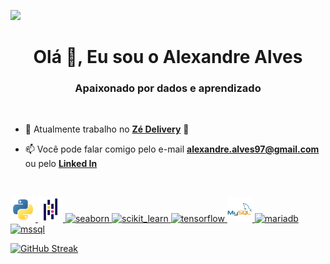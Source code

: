 
<!--- Profile views --->
![](https://komarev.com/ghpvc/?username=al-lla&color=lightgrey)

<!--- Introdução --->
<h1 align="center">Olá 👋, Eu sou o Alexandre Alves</h1>
<h3 align="center">Apaixonado por dados e aprendizado</h3>

<br>

- 🔭 Atualmente trabalho no [**Zé Delivery**](www.linkedin.com/company/zedelivery/) 🍺

- 📫 Você pode falar comigo pelo e-mail **alexandre.alves97@gmail.com** ou pelo [**Linked In**](https://www.linkedin.com/in/alexandre-ll-alves/)

<br>

<!--- Ícones --->
<a href="https://www.python.org" target="_blank" rel="noreferrer"> <img src="https://raw.githubusercontent.com/devicons/devicon/master/icons/python/python-original.svg" alt="python" width="40" height="40"/> </a> <a href="https://pandas.pydata.org/" target="_blank" rel="noreferrer"> <img src="https://raw.githubusercontent.com/devicons/devicon/2ae2a900d2f041da66e950e4d48052658d850630/icons/pandas/pandas-original.svg" alt="pandas" width="40" height="40"/> </a> <a href="https://seaborn.pydata.org/" target="_blank" rel="noreferrer"> <img src="https://seaborn.pydata.org/_images/logo-mark-lightbg.svg" alt="seaborn" width="40" height="40"/> </a> <a href="https://scikit-learn.org/" target="_blank" rel="noreferrer"> <img src="https://upload.wikimedia.org/wikipedia/commons/0/05/Scikit_learn_logo_small.svg" alt="scikit_learn" width="40" height="40"/> </a> <a href="https://www.tensorflow.org" target="_blank" rel="noreferrer"> <img src="https://www.vectorlogo.zone/logos/tensorflow/tensorflow-icon.svg" alt="tensorflow" width="40" height="40"/> </a> <a href="https://www.mysql.com/" target="_blank" rel="noreferrer"> <img src="https://raw.githubusercontent.com/devicons/devicon/master/icons/mysql/mysql-original-wordmark.svg" alt="mysql" width="40" height="40"/> </a> <a href="https://mariadb.org/" target="_blank" rel="noreferrer"> <img src="https://www.vectorlogo.zone/logos/mariadb/mariadb-icon.svg" alt="mariadb" width="40" height="40"/> </a> <a href="https://www.microsoft.com/en-us/sql-server" target="_blank" rel="noreferrer"> <img src="https://www.svgrepo.com/show/303229/microsoft-sql-server-logo.svg" alt="mssql" width="40" height="40"/> </a>


<!--- GitHub Status --->
[![GitHub Streak](http://github-readme-streak-stats.herokuapp.com?user=al-lla&theme=nord&hide_border=true)](https://git.io/streak-stats)




 










